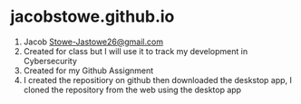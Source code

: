 # jacobstowe.github.io
1.	Jacob Stowe-Jastowe26@gmail.com
2.	Created for class but I will use it to track my development in Cybersecurity
3.	Created for my Github Assignment
4.	I created the repositiory on github then downloaded the deskstop app, I cloned the repository from the web using the desktop app
